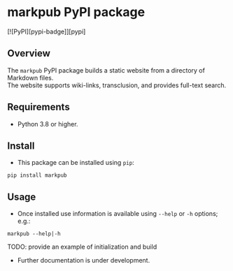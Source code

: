 # markpub PyPI package

[![PyPI][pypi-badge]][pypi]

## Overview

The `markpub` PyPI package builds a static website from a directory of Markdown files.  
The website supports wiki-links, transclusion, and provides full-text
search.

## Requirements

- Python 3.8 or higher.

## Install

- This package can be installed using `pip`:  

``` shell
pip install markpub
```  

## Usage

- Once installed use information is available using `--help` or `-h`
  options; e.g.:  

``` shell
markpub --help|-h
```

TODO: provide an example of initialization and build  

- Further documentation is under development.  



